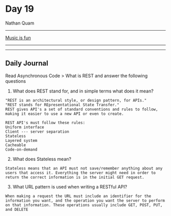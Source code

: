 # Day 19
Nathan Quam

---

[Music is fun](https://github.com/NathanMQuam/Music-is-Fun)

---
---

## Daily Journal

Read Asynchronous Code > What is REST and answer the following questions

1. What does REST stand for, and in simple terms what does it mean?
```
"REST is an architectural style, or design pattern, for APIs."
"REST stands for REpresentational State Transfer."
REST gives API's a set of standard conventions and rules to follow, making it easier to use a new API or even to create.

REST API's must follow these rules:
Uniform interface
Client --- server separation
Stateless
Layered system
Cacheable
Code-on-demand
```

2. What does Stateless mean?
```
Stateless means that an API must not save/remember anything about any users that access it. Everything the server might need in order to return the correct information is in the initial GET request.
```

3. What URL pattern is used when writing a RESTful API?
```
When making a request the URL must include an identifier for the information you want, and the operation you want the server to perform on that information. These operations usually include GET, POST, PUT, and DELETE
```